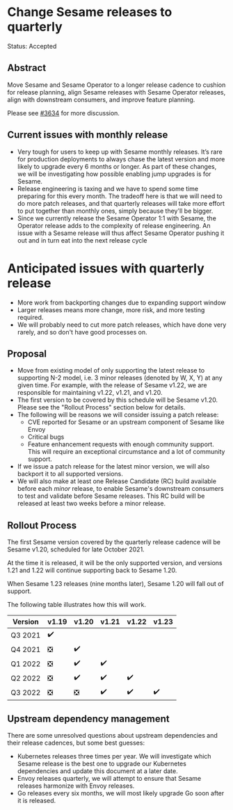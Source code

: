 # Change Sesame releases to quarterly

Status: Accepted

## Abstract
Move Sesame and Sesame Operator to a longer release cadence to cushion for release planning, align Sesame releases with Sesame Operator releases, align with downstream consumers, and improve feature planning. 

Please see [#3634](https://github.com/projectsesame/sesame/issues/3634) for more discussion.

## Current issues with monthly release
* Very tough for users to keep up with Sesame monthly releases. It’s rare for production deployments to always chase the latest version and more likely to upgrade every 6 months or longer. As part of these changes, we will be investigating how possible enabling jump upgrades is for Sesame.
* Release engineering is taxing and we have to spend some time preparing for this every month. The tradeoff here is that we will need to do more patch releases, and that quarterly releases will take more effort to put together than monthly ones, simply because they'll be bigger.
* Since we currently release the Sesame Operator 1:1 with Sesame, the Operator release adds to the complexity of release engineering.  An issue with a Sesame release will thus affect Sesame Operator pushing it out and in turn eat into the next release cycle

# Anticipated issues with quarterly release
* More work from backporting changes due to expanding support window
* Larger releases means more change, more risk, and more testing required.
* We will probably need to cut more patch releases, which have done very rarely, and so don't have good processes on.


## Proposal

*  Move from existing model of only supporting the latest release to supporting N-2 model, i.e. 3 minor releases (denoted by W, X, Y) at any given time.  For example, with the release of Sesame v1.22, we are responsible for maintaining v1.22, v1.21, and v1.20.
*  The first version to be covered by this schedule will be Sesame v1.20. Please see the "Rollout Process" section below for details.
*  The following will be reasons we will consider issuing a patch release:
   * CVE reported for Sesame or an upstream component of Sesame like Envoy
   * Critical bugs 
   * Feature enhancement requests with enough community support. This will require an exceptional circumstance and a lot of community support.
* If we issue a patch release for the latest minor version, we will also backport it to all supported versions.
* We will also make at least one Release Candidate (RC) build available before each *minor* release, to enable Sesame's downstream consumers to test and validate before Sesame releases. This RC build will be released at least two weeks before a minor release.

## Rollout Process

The first Sesame version covered by the quarterly release cadence will be Sesame v1.20, scheduled for late October 2021.

At the time it is released, it will be the only supported version, and versions 1.21 and 1.22 will continue supporting back to Sesame 1.20.

When Sesame 1.23 releases (nine months later), Sesame 1.20 will fall out of support.

The following table illustrates how this will work.

| Version |v1.19 |v1.20|v1.21|v1.22|v1.23|
|---------|--------|-------|-------|-------|-------|
|Q3 2021  | :heavy_check_mark: |
|Q4 2021  | :negative_squared_cross_mark: | :heavy_check_mark: |
|Q1 2022  | :negative_squared_cross_mark: | :heavy_check_mark: |:heavy_check_mark: |
|Q2 2022  | :negative_squared_cross_mark: | :heavy_check_mark: |:heavy_check_mark: |:heavy_check_mark: |
|Q3 2022  | :negative_squared_cross_mark: | :negative_squared_cross_mark: |:heavy_check_mark: |:heavy_check_mark: | :heavy_check_mark: |

## Upstream dependency management

There are some unresolved questions about upstream dependencies and their release cadences, but some best guesses:
* Kubernetes releases three times per year. We will investigate which Sesame release is the best one to upgrade our Kubernetes dependencies and update this document at a later date.
* Envoy releases quarterly, we will attempt to ensure that Sesame releases harmonize with Envoy releases.
* Go releases every six months, we will most likely upgrade Go soon after it is released.

